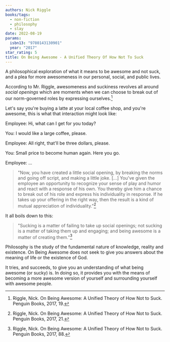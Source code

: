 ```yaml
---
authors: Nick Riggle
books/tags:
  - non-fiction
  - philosophy
  - slay
date: 2022-08-19
params:
  isbn13: "9780143130901"
  year: "2017"
star_rating: 5
title: On Being Awesome - A Unified Theory Of How Not To Suck
---
```


A philosophical exploration of what it means to be awesome and not suck, and a
plea for more awesomeness in our personal, social, and public lives.

<!--more-->

According to Mr. Riggle, awesomeness and suckiness revolves all around _social
openings_ which are moments when we can choose to break out of our norm-governed
roles by expressing ourselves.[^1]

Let's say you're buying a latte at your local coffee shop, and you're awesome,
this is what that interaction might look like:

Employee: Hi, what can I get for you today?

You: I would like a large coffee, please.

Employee: All right, that'll be three dollars, please.

You: Small price to become human again. Here you go.

Employee: ...

> "Now, you have created a little social opening, by breaking the norms and
> going off script, and making a little joke. [...] You've given the employee an
> opportunity to recognize your sense of play and humor and react with a
> response of his own. You thereby give him a chance to break out of his role
> and express his individuality in response. If he takes up your offering in the
> right way, then the result is a kind of mutual appreciation of
> individuality."[^2]

It all boils down to this:

> "Sucking is a matter of failing to take up social openings; not sucking is a
> matter of taking them up and engaging; and being awesome is a matter of
> creating them."[^3]

Philosophy is the study of the fundamental nature of knowledge, reality and
existence. On Being Awesome does not seek to give you answers about the meaning
of life or the existence of God.

It tries, and succeeds, to give you an understanding of what being awesome (or
sucky) is. In doing so, it provides you with the means of becoming a more
awesome version of yourself and surrounding yourself with awesome people.

[^1]:
    Riggle, Nick. On Being Awesome: A Unified Theory of How Not to Suck. Penguin
    Books, 2017, 19.

[^2]:
    Riggle, Nick. On Being Awesome: A Unified Theory of How Not to Suck. Penguin
    Books, 2017, 21.

[^3]:
    Riggle, Nick. On Being Awesome: A Unified Theory of How Not to Suck. Penguin
    Books, 2017, 88.
